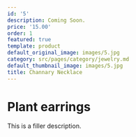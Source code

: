 ```yaml
---
id: '5'
description: Coming Soon.
price: '15.00'
order: 1
featured: true
template: product
default_original_image: images/5.jpg
category: src/pages/category/jewelry.md
default_thumbnail_image: images/5.jpg
title: Channary Necklace
---
```

# Plant earrings

This is a filler description.
